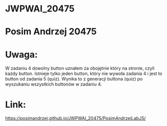 # JWPWAI_20475
# Posim Andrzej 20475
# Uwaga:
W zadaniu 4 dowolny button uznałem za obojętnie który na stronie, czyli każdy button.
Istnieje tylko jeden button, który nie wywoła zadania 4 i jest to button od zadania 5 (quiz).
Wynika to z generacji buttona (quiz) po wyszukaniu wszystkich buttonów w zadaniu 4.
# Link:
https://posimandrzej.github.io/JWPWAI_20475/PosimAndrzejLabJS/
